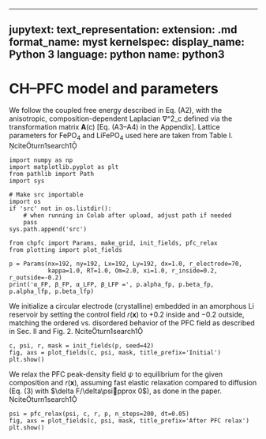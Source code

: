 
---
jupytext:
  text_representation:
    extension: .md
    format_name: myst
kernelspec:
  display_name: Python 3
  language: python
  name: python3
---

# CH–PFC model and parameters

We follow the coupled free energy described in Eq. (A2), with the anisotropic, composition-dependent Laplacian ∇^2_c defined via the transformation matrix **A**(c) [Eq. (A3–A4) in the Appendix]. Lattice parameters for FePO$_4$ and LiFePO$_4$ used here are taken from Table I. citeturn1search1

```{code-cell} python
import numpy as np
import matplotlib.pyplot as plt
from pathlib import Path
import sys

# Make src importable
import os
if 'src' not in os.listdir():
    # when running in Colab after upload, adjust path if needed
    pass
sys.path.append('src')

from chpfc import Params, make_grid, init_fields, pfc_relax
from plotting import plot_fields

p = Params(nx=192, ny=192, Lx=192, Ly=192, dx=1.0, r_electrode=70,
           kappa=1.0, RT=1.0, Om=2.0, xi=1.0, r_inside=0.2, r_outside=-0.2)
print('α_FP, β_FP, α_LFP, β_LFP =', p.alpha_fp, p.beta_fp, p.alpha_lfp, p.beta_lfp)
```

We initialize a circular electrode (crystalline) embedded in an amorphous Li reservoir by setting the control field $r(\mathbf{x})$ to $+0.2$ inside and $-0.2$ outside, matching the ordered vs. disordered behavior of the PFC field as described in Sec. II and Fig. 2. citeturn1search1

```{code-cell} python
c, psi, r, mask = init_fields(p, seed=42)
fig, axs = plot_fields(c, psi, mask, title_prefix='Initial')
plt.show()
```

We relax the PFC peak-density field $\psi$ to equilibrium for the given composition and $r(\mathbf{x})$, assuming fast elastic relaxation compared to diffusion (Eq. (3) with $\delta F/\delta\psipprox 0$), as done in the paper. citeturn1search1

```{code-cell} python
psi = pfc_relax(psi, c, r, p, n_steps=200, dt=0.05)
fig, axs = plot_fields(c, psi, mask, title_prefix='After PFC relax')
plt.show()
```
